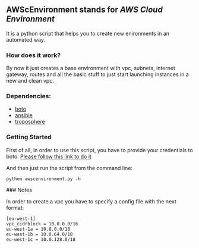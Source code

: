 ## AWScEnvironment stands for *AWS Cloud Environment*

It is a python script that helps you to create new enironments in an automated way.

### How does it work?
By now it just creates a base environment with vpc, subnets, internet gateway, routes and all the basic stuff to just start launching instances in a new and clean vpc.

### Dependencies:

- [boto](https://github.com/boto/boto)
- [ansible](https://github.com/ansible/ansible)
- [troposphere](https://github.com/cloudtools/troposphere)

### Getting Started

First of all, in order to use this script, you have to provide your credentials to boto. [Please follow this link to do it](https://code.google.com/p/boto/wiki/BotoConfig)

And then just run the script from the command line:
```
python awscenvironment.py -h
```

### Notes

In order to create a vpc you have to specify a config file with the next format:

```
[eu-west-1]
vpc_cidrblock = 10.0.0.0/16
eu-west-1a = 10.0.0.0/18
eu-west-1b = 10.0.64.0/18
eu-west-1c = 10.0.128.0/18
```